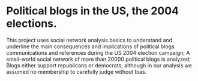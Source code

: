 # Political blogs in the US, the 2004 elections.
This project uses social network analysis basics to understand and underline the main consequences and implications of political blogs communications and references during the US 2004 election campaign; A small-world social network of more than 20000 political blogs is analyzed; Blogs either support republicans or democrats, although in our analysis we assumed no membership to carefully judge without bias.
